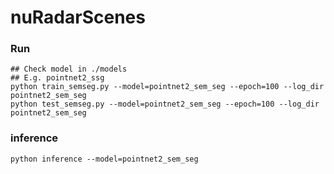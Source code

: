 # nuRadarScenes

### Run
```
## Check model in ./models 
## E.g. pointnet2_ssg
python train_semseg.py --model=pointnet2_sem_seg --epoch=100 --log_dir pointnet2_sem_seg
python test_semseg.py --model=pointnet2_sem_seg --epoch=100 --log_dir pointnet2_sem_seg
```
### inference
```
python inference --model=pointnet2_sem_seg
```